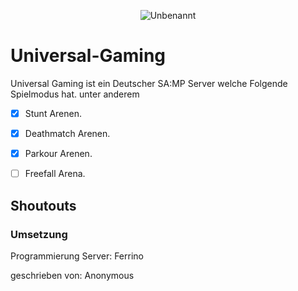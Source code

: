 <p align="center"><img src="https://i.ibb.co/wc2xY7M/Unbenannt.png" alt="Unbenannt" border="0"</p>

# Universal-Gaming
Universal Gaming ist ein Deutscher SA:MP Server welche Folgende Spielmodus hat.
unter anderem​

- [x] Stunt Arenen.
- [x] Deathmatch Arenen.
- [x] Parkour Arenen.
- [ ] Freefall Arena.


## Shoutouts

### Umsetzung
Programmierung Server: Ferrino

geschrieben von: Anonymous
